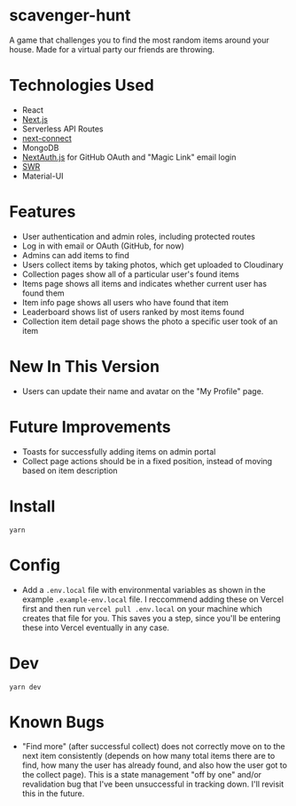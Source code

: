 # scavenger-hunt

A game that challenges you to find the most random items around your house. Made for a virtual party our friends are throwing.

# Technologies Used

- React
- [Next.js](https://nextjs.org)
- Serverless API Routes
- [next-connect](https://github.com/hoangvvo/next-connect)
- MongoDB
- [NextAuth.js](https://next-auth.js.org) for GitHub OAuth and "Magic Link" email login
- [SWR](https://swr.vercel.app)
- Material-UI

# Features

- User authentication and admin roles, including protected routes
- Log in with email or OAuth (GitHub, for now)
- Admins can add items to find
- Users collect items by taking photos, which get uploaded to Cloudinary
- Collection pages show all of a particular user's found items
- Items page shows all items and indicates whether current user has found them
- Item info page shows all users who have found that item
- Leaderboard shows list of users ranked by most items found
- Collection item detail page shows the photo a specific user took of an item

# New In This Version

- Users can update their name and avatar on the "My Profile" page.

# Future Improvements

- Toasts for successfully adding items on admin portal
- Collect page actions should be in a fixed position, instead of moving based on item description

# Install

`yarn`

# Config

- Add a `.env.local` file with environmental variables as shown in the example `.example-env.local` file. I reccommend adding these on Vercel first and then run `vercel pull .env.local` on your machine which creates that file for you. This saves you a step, since you'll be entering these into Vercel eventually in any case.

# Dev

`yarn dev`

# Known Bugs

- "Find more" (after successful collect) does not correctly move on to the next item consistently (depends on how many total items there are to find, how many the user has already found, and also how the user got to the collect page). This is a state management "off by one" and/or revalidation bug that I've been unsuccessful in tracking down. I'll revisit this in the future.
